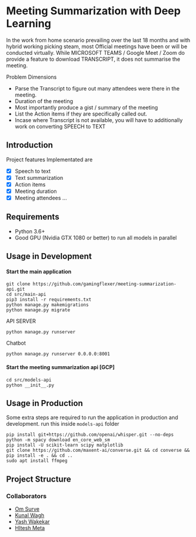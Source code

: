 # Meeting Summarization with Deep Learning

In the work from home scenario prevailing over the last 18 months and with hybrid working picking steam, most Official meetings have been or will be conducted virtually.
While MICROSOFT TEAMS / Google Meet / Zoom do provide a feature to download TRANSCRIPT, it does not summarise the meeting.

Problem Dimensions

- Parse the Transcript to figure out many attendees were there in the meeting.
- Duration of the meeting
- Most importantly produce a gist / summary of the meeting
- List the Action items if they are specifically called out.
- Incase where Transcript is not available, you will have to additionally work on converting SPEECH to TEXT

## Introduction

Project features Implementated are 

- [x] Speech to text
- [x] Text summarization
- [x] Action items
- [x] Meeting duration
- [x] Meeting attendees ...

## Requirements

- Python 3.6+
- Good GPU (Nvidia GTX 1080 or better) to run all models in parallel

## Usage in Development

#### Start the main application

```
git clone https://github.com/gamingflexer/meeting-summarization-api.git
cd src/main-api
pip3 install -r requirements.txt
python manage.py makemigrations
python manage.py migrate
```

API SERVER

`python manage.py runserver`

Chatbot

`python manage.py runserver 0.0.0.0:8001`

#### Start the meeting summarization api [GCP]

```
cd src/models-api
python __init__.py
```

## Usage in Production

Some extra steps are required to run the application in production and development. run this inside `models-api` folder

```
pip install git+https://github.com/openai/whisper.git --no-deps
python -m spacy download en_core_web_sm
pip install -U scikit-learn scipy matplotlib
git clone https://github.com/maxent-ai/converse.git && cd converse && pip install -e . && cd ..
sudo apt install ffmpeg
```

## Project Structure

### Collaborators

- [Om Surve](asach.co)
- [Kunal Wagh]()
- [Yash Wakekar]()
- [HItesh Meta]()